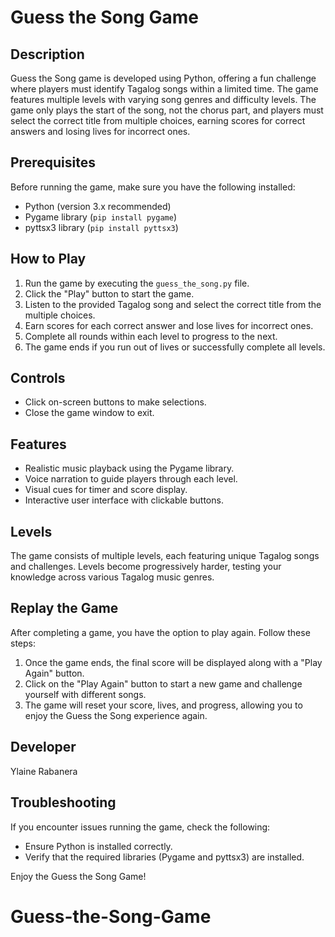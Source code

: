 # Guess the Song Game

## Description
Guess the Song game is developed using Python, offering a fun challenge where players must identify Tagalog songs within a limited time. The game features multiple levels with varying song genres and difficulty levels. The game only plays the start of the song, not the chorus part, and players must select the correct title from multiple choices, earning scores for correct answers and losing lives for incorrect ones.

## Prerequisites
Before running the game, make sure you have the following installed:
- Python (version 3.x recommended)
- Pygame library (`pip install pygame`)
- pyttsx3 library (`pip install pyttsx3`)

## How to Play
1. Run the game by executing the `guess_the_song.py` file.
2. Click the "Play" button to start the game.
3. Listen to the provided Tagalog song and select the correct title from the multiple choices.
4. Earn scores for each correct answer and lose lives for incorrect ones.
5. Complete all rounds within each level to progress to the next.
6. The game ends if you run out of lives or successfully complete all levels.

## Controls
- Click on-screen buttons to make selections.
- Close the game window to exit.

## Features
- Realistic music playback using the Pygame library.
- Voice narration to guide players through each level.
- Visual cues for timer and score display.
- Interactive user interface with clickable buttons.

## Levels
The game consists of multiple levels, each featuring unique Tagalog songs and challenges. Levels become progressively harder, testing your knowledge across various Tagalog music genres.

## Replay the Game
After completing a game, you have the option to play again. Follow these steps:

1. Once the game ends, the final score will be displayed along with a "Play Again" button.
2. Click on the "Play Again" button to start a new game and challenge yourself with different songs.
3. The game will reset your score, lives, and progress, allowing you to enjoy the Guess the Song experience again.

## Developer
Ylaine Rabanera

## Troubleshooting
If you encounter issues running the game, check the following:
- Ensure Python is installed correctly.
- Verify that the required libraries (Pygame and pyttsx3) are installed.

Enjoy the Guess the Song Game!
# Guess-the-Song-Game
